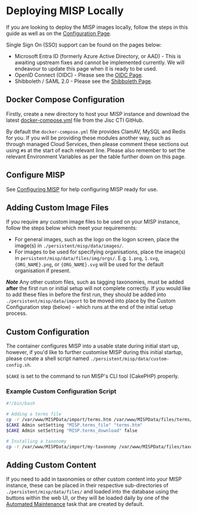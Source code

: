 <!--
SPDX-FileCopyrightText: 2024 Jisc Services Limited
SPDX-FileContributor: James Ellor

SPDX-License-Identifier: GPL-3.0-only
-->

# Deploying MISP Locally

If you are looking to deploy the MISP images locally, follow the steps in this guide as well as on
the [Configuration Page](../configuration/general.md).

Single Sign On (SSO) support can be found on the pages below:

- Microsoft Entra ID (formerly Azure Active Directory, or AAD) - This is awaiting upstream fixes and
    cannot be implemented currently. We will endeavour to update this page when it is ready to be
    used.
- OpenID Connect (OIDC) - Please see the [OIDC Page](../configuration/oidc.md).
- Shibboleth / SAML 2.0 - Please see the [Shibboleth Page](../configuration/shibb.md).

## Docker Compose Configuration

Firstly, create a new directory to host your MISP instance and download the latest
[docker-compose.yml](https://github.com/JiscCTI/misp-docker/blob/main/docker-compose.yml) file from
the Jisc CTI GitHub.

By default the `docker-compose.yml` file provides ClamAV, MySQL and Redis for you. If you will be
providing these modules another way, such as through managed Cloud Services, then please comment
these sections out using `#`s at the start of each relevant line. Please also remember to set the
relevant Environment Variables as per the table further down on this page.

## Configure MISP

See [Configuring MISP](../configuration/general.md) for help configuring MISP ready for use.

## Adding Custom Image Files

If you require any custom image files to be used on your MISP instance, follow the steps below which
meet your requirements:

- For general images, such as the logo on the logon screen, place the image(s) in
    `./persistent/misp/data/images/`.
- For images to be used for specifying organisations, place the image(s) in
    `persistent/misp/data/files/img/orgs/`. E.g. `1.png`, `1.svg`, `{ORG_NAME}.png`, or
    `{ORG_NAME}.svg` will be used for the default organisation if present.

***Note*** Any other custom files, such as tagging taxonomies, must be added **after** the first
run or initial setup will not complete correctly. If you would like to add these files in before the
first run, they should be added into `./persistent/misp/data/import` to be moved into place by the
Custom Configuration step (below) - which runs at the end of the initial setup process.

## Custom Configuration

The container configures MISP into a usable state during initial start up, however, if you'd like to
further customise MISP during this initial startup, please create a shell script named
`./persistent/misp/data/custom-config.sh`.

`$CAKE` is set to the command to run MISP's CLI tool (CakePHP) properly.

### Example Custom Configuration Script

```sh
#!/bin/bash

# Adding a terms file
cp -r /var/www/MISPData/import/terms.htm /var/www/MISPData/files/terms/
$CAKE Admin setSetting "MISP.terms_file" "terms.htm"
$CAKE Admin setSetting "MISP.terms_download" false

# Installing a taxonomy
cp -r /var/www/MISPData/import/my-taxonomy /var/www/MISPData/files/taxonomies/
```

## Adding Custom Content

If you need to add in taxonomies or other custom content into your MISP instance, these can be
placed in their respective sub-directories of `./persistent/misp/data/files/` and loaded into the
database using the buttons within the web UI, or they will be loaded daily by one of the 
[Automated Maintenance](../management/maint_tasks.md) task that are created by default.
